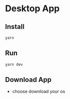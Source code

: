 # Desktop App

## Install

```bash
yarn
```

## Run

```bash
yarn dev
```

## Download App

- choose download your os
